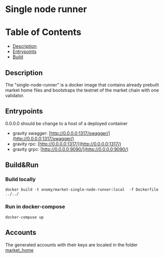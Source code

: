 # Single node runner

Table of Contents
=================
*  [Description](#Description)
*  [Entrypoints](#Entrypoints)
*  [Build](#Build&Run)

## Description

The "single-node-runner" is a docker image that contains already prebuilt market home files and bootstraps 
the testnet of the market chain with one validator. 

## Entrypoints

0.0.0.0 should be change to a host of a deployed container

- gravity swagger: [http://0.0.0.0:1317/swagger/](http://0.0.0.0:1317/swagger/)
- gravity rpc: [http://0.0.0.0:1317/](http://0.0.0.0:1317/)
- gravity grpc: [http://0.0.0.0:9090/](http://0.0.0.0:9090/)

## Build&Run

### Build locally

  ```
  docker build -t onomy/market-single-node-runner:local  -f Dockerfile ../../
  ```
### Run in docker-compose

  ```
  docker-compuse up  
  ```

## Accounts

The generated accounts with their keys are localed in the folder [market_home](./market_home)




